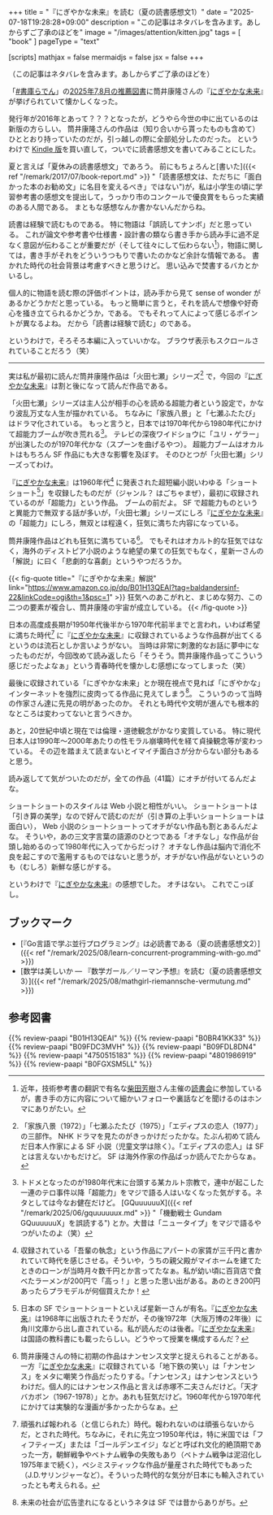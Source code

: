 +++
title = "『にぎやかな未来』を読む（夏の読書感想文1）"
date =  "2025-07-18T19:28:28+09:00"
description = "この記事はネタバレを含みます。あしからずご了承のほどを"
image = "/images/attention/kitten.jpg"
tags = [ "book" ]
pageType = "text"

[scripts]
  mathjax = false
  mermaidjs = false
  jsx = false
+++

（この記事はネタバレを含みます。あしからずご了承のほどを）

「[#書庫らでん](https://x.com/search?q=%23%E6%9B%B8%E5%BA%AB%E3%82%89%E3%81%A7%E3%82%93&)」の[2025年7,8月の推薦図書](https://x.com/juufuuteiraden/status/1941842603990986896 "Xユーザーの儒烏風亭らでん🐚ReGLOSSさん: 「7月＆8月の #書庫らでん 推薦図書はこちらでん！ ...")に筒井康隆さんの『[にぎやかな未来]』が挙げられていて懐かしくなった。

発行年が2016年とあって？？？となったが，どうやら今世の中に出ているのは新版の方らしい。
筒井康隆さんの作品は（知り合いから貰ったものも含めて）ひととおり持っていたのだが，引っ越しの際に全部処分したのだった。
というわけで [Kindle 版][にぎやかな未来]を買い直して，ついでに読書感想文を書いてみることにした。

夏と言えば「夏休みの読書感想文」であろう。
前にもちょろんと[書いた]({{< ref "/remark/2017/07/book-report.md" >}} "「読書感想文は、ただちに「面白かった本のお勧め文」に名目を変えるべき」ではない")が，私は小学生の頃に学習参考書の感想文を提出して，うっかり市のコンクールで優良賞をもらった実績のある人間である。
まともな感想なんか書かないんだからね。

読書は経験で読むものである。
特に物語は「誤読してナンボ」だと思っている。
これが論文や参考書や仕様書・設計書の類なら書き手から読み手に過不足なく意図が伝わることが重要だが（そして往々にして伝わらない[^r1]），物語に関しては，書き手がそれをどういうつもりで書いたのかなど余計な情報である。
書かれた時代の社会背景は考慮すべきと思うけど。
思い込みで焚書するバカとかいるし。

[^r1]: 近年，技術参考書の翻訳で有名な[柴田芳樹](https://x.com/yoshiki_shibata)さん主催の[読書会](https://technical-book-reading-2.connpass.com/ "技術書読書会２ - connpass")に参加しているが，書き手の方に内容について細かいフォローや裏話などを聞けるのはホンマにありがたい。

個人的に物語を読む際の評価ポイントは，読み手から見て sense of wonder があるかどうかだと思っている。
もっと簡単に言うと，それを読んで想像や好奇心を掻き立てられるかどうか，である。
でもそれって人によって感じるポイントが異なるよね。
だから「読書は経験で読む」のである。

というわけで，そろそろ本編に入っていいかな。
ブラウザ表示もスクロールされていることだろう（笑）

----

実は私が最初に読んだ筒井康隆作品は「火田七瀬」シリーズ[^h1] で，今回の『[にぎやかな未来]』は割と後になって読んだ作品である。

[^h1]: 「家族八景（1972）」「七瀬ふたたび（1975）」「エディプスの恋人（1977）」の三部作。 NHK ドラマを見たのがきっかけだったかな。たぶん初めて読んだ日本人作家による SF 小説（児童文学は除く）。「エディプスの恋人」は SF とは言えないかもだけど。 SF は海外作家の作品ばっか読んでたからなぁ。

「火田七瀬」シリーズは主人公が相手の心を読める超能力者という設定で，かなり波乱万丈な人生が描かれている。
ちなみに「家族八景」と「七瀬ふたたび」はドラマ化されている。
もっと言うと，日本では1970年代から1980年代にかけて超能力ブームが吹き荒れる[^a1]。
テレビの深夜ワイドショウに「ユリ・ゲラー」が出演したのが1970年代かな（スプーンを曲げるやつ）。
超能力ブームはオカルトはもちろん SF 作品にも大きな影響を及ぼす。
そのひとつが「火田七瀬」シリーズってわけ。

[^a1]: トドメとなったのが1980年代末に台頭する某カルト宗教で，連中が起こした一連のテロ事件以降「超能力」をマジで語る人はいなくなった気がする。ネタとしては今なお健在だけど。 [GQuuuuuuX]({{< ref "/remark/2025/06/gquuuuuux.md" >}} "「機動戦士 Gundam GQuuuuuuX」を誤読する") とか。大昔は「ニュータイプ」をマジで語るやつがいたのよ（笑）

『[にぎやかな未来]』は1960年代[^y60] に発表された超短編小説いわゆる「ショートショート[^s1]」を収録したものだが（ジャンル？ はごちゃまぜ），最初に収録されているのが「超能力」という作品。
ブームの前だよ。
SF で超能力ものというと異能力で無双する話が多いが，「火田七瀬」シリーズにしろ『[にぎやかな未来]』の「超能力」にしろ，無双とは程遠く，狂気に満ちた内容になっている。

[^y60]: 収録されている「吾輩の執念」という作品にアパートの家賃が三千円と書かれていて時代を感じさせる。そういや，うちの親父殿がマイホームを建てたときのローンが当時月々数千円とか言ってたなぁ。私が幼い頃に百貨店で食べたラーメンが200円で「高っ！」と思った思い出がある。あのとき200円あったらプラモデルが何個買えたか！
[^s1]: 日本の SF でショートショートといえば星新一さんが有名。『[にぎやかな未来]』は1968年に出版されたそうだが，その後1972年（大阪万博の2年後）に角川文庫から出し直されている。私が読んだのは後者。『[にぎやかな未来]』は国語の教科書にも載ったらしい。どうやって授業を構成するんだ？

筒井康隆作品はどれも狂気に満ちている[^n2]。
でもそれはオカルト的な狂気ではなく，海外のディストピア小説のような絶望の果ての狂気でもなく，星新一さんの「解説」に曰く「悲劇的な喜劇」というやつだろうか。

[^n2]: 筒井康隆さんの特に初期の作品はナンセンス文学と捉えられることがある。一方『[にぎやかな未来]』に収録されている「地下鉄の笑い」は「ナンセンス」をメタに嘲笑う作品だったりする。「ナンセンス」はナンセンスというわけだ。個人的にはナンセンス作品と言えば赤塚不二夫さんだけど。「天才バカボン（1967-1978）」とか。あれも狂気だけど。1960年代から1970年代にかけては実験的な漫画が多かったからなぁ。

{{< fig-quote title="『にぎやかな未来』解説" link="https://www.amazon.co.jp/dp/B01H13QEAI?tag=baldandersinf-22&linkCode=ogi&th=1&psc=1" >}}
狂気へのあこがれと、まじめな努力、この二つの要素が複合し、筒井康隆の宇宙が成立している。
{{< /fig-quote >}}

日本の高度成長期が1950年代後半から1970年代前半までと言われ，いわば希望に満ちた時代[^a2] に『[にぎやかな未来]』に収録されているような作品群が出てくるというのは流石としか言いようがない。
当時は非常に刺激的なお話に夢中になったものだが，今回改めて読み返したら「そうそう。筒井康隆作品ってこういう感じだったよなぁ」という青春時代を懐かしむ感想になってしまった（笑）

[^a2]: 頑張れば報われる（と信じられた）時代。報われないのは頑張らないからだ，とされた時代。ちなみに，それに先立つ1950年代は，特に米国では「フィフティーズ」または「ゴールデンエイジ」などと呼ばれ文化的絶頂期であった一方，朝鮮戦争やベトナム戦争の失敗もあり（ベトナム戦争は泥沼化し1975年まで続く），ペシミスティックな作品が量産された時代でもあった（J.D.サリンジャーなど）。そういった時代的な気分が日本にも輸入されていったとも考えられる。

最後に収録されている「にぎやかな未来」とか現在視点で見れば「にぎやかな」インターネットを強烈に皮肉ってる作品に見えてしまう[^n1]。
こういうのって当時の作家さん達に先見の明があったのか。
それとも時代や文明が進んでも根本的なところは変わってないと言うべきか。

[^n1]: 未来の社会が広告塗れになるというネタは SF では昔からありがち。

あと，20世紀中頃と現在では倫理・道徳観念がかなり変質している。
特に現代日本人は1990年〜2000年あたりの性モラル崩壊時代を経て貞操観念等が変わっている。
その辺を踏まえて読まないとイマイチ面白さが分からない部分もあると思う。

読み返してて気がついたのだが，全ての作品（41篇）にオチが付いてるんだよな。

ショートショートのスタイルは Web 小説と相性がいい。
ショートショートは「引き算の美学」なので好んで読むのだが（引き算の上手いショートショートは面白い）， Web 小説のショートショートってオチがない作品も割とあるんだよな。
そういや，あの三文字言葉の語源のひとつである「オチなし」な作品が台頭し始めるのって1980年代に入ってからだっけ？ オチなし作品は脳内で消化不良を起こすので濫用するものではないと思うが，オチがない作品がないというのも（むしろ）新鮮な感じがする。

というわけで『[にぎやかな未来]』の感想でした。
オチはない。
これでこっぽし。

## ブックマーク

- [『Go言語で学ぶ並行プログラミング』は必読書である（夏の読書感想文2）]({{< ref "/remark/2025/08/learn-concurrent-programming-with-go.md" >}})
- [数学は美しいか — 『数学ガール／リーマン予想』を読む（夏の読書感想文3）]({{< ref "/remark/2025/08/mathgirl-riemannsche-vermutung.md" >}})

[にぎやかな未来]: https://www.amazon.co.jp/dp/B01H13QEAI?tag=baldandersinf-22&linkCode=ogi&th=1&psc=1 "Amazon.co.jp: にぎやかな未来 (角川文庫) 電子書籍: 筒井 康隆: Kindleストア"

## 参考図書

{{% review-paapi "B01H13QEAI" %}} <!-- にぎやかな未来 筒井康隆 -->
{{% review-paapi "B0BR41KK33" %}} <!-- ノックバック -->
{{% review-paapi "B09FDC3MVH" %}} <!-- 国宝上青春篇 -->
{{% review-paapi "B09FDL8DN4" %}} <!-- 国宝下花道篇 -->
{{% review-paapi "4750515183" %}} <!-- 性表現規制の文化史 -->
{{% review-paapi "4801986919" %}} <!-- アポカリプスホテルぷすぷす 竹本泉 -->
{{% review-paapi "B0FGXSM5LL" %}} <!-- ミッドサマーシトラス ReGLOSS -->
